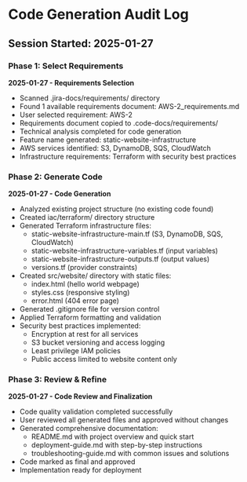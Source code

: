 # Code Generation Audit Log

## Session Started: 2025-01-27

### Phase 1: Select Requirements

**2025-01-27 - Requirements Selection**
- Scanned .jira-docs/requirements/ directory
- Found 1 available requirements document: AWS-2_requirements.md
- User selected requirement: AWS-2
- Requirements document copied to .code-docs/requirements/
- Technical analysis completed for code generation
- Feature name generated: static-website-infrastructure
- AWS services identified: S3, DynamoDB, SQS, CloudWatch
- Infrastructure requirements: Terraform with security best practices

### Phase 2: Generate Code

**2025-01-27 - Code Generation**
- Analyzed existing project structure (no existing code found)
- Created iac/terraform/ directory structure
- Generated Terraform infrastructure files:
  - static-website-infrastructure-main.tf (S3, DynamoDB, SQS, CloudWatch)
  - static-website-infrastructure-variables.tf (input variables)
  - static-website-infrastructure-outputs.tf (output values)
  - versions.tf (provider constraints)
- Created src/website/ directory with static files:
  - index.html (hello world webpage)
  - styles.css (responsive styling)
  - error.html (404 error page)
- Generated .gitignore file for version control
- Applied Terraform formatting and validation
- Security best practices implemented:
  - Encryption at rest for all services
  - S3 bucket versioning and access logging
  - Least privilege IAM policies
  - Public access limited to website content only

### Phase 3: Review & Refine

**2025-01-27 - Code Review and Finalization**
- Code quality validation completed successfully
- User reviewed all generated files and approved without changes
- Generated comprehensive documentation:
  - README.md with project overview and quick start
  - deployment-guide.md with step-by-step instructions
  - troubleshooting-guide.md with common issues and solutions
- Code marked as final and approved
- Implementation ready for deployment